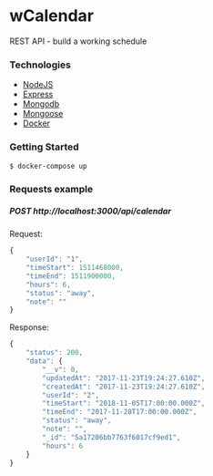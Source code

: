 # wCalendar
REST API - build a working schedule

### Technologies
* [NodeJS](https://nodejs.org/en/)
* [Express](https://expressjs.com/)
* [Mongodb](https://www.mongodb.com/)
* [Mongoose](http://mongoosejs.com/)
* [Docker](docker.com)

### Getting Started

```sh
$ docker-compose up
```

### Requests example

##### POST http://localhost:3000/api/calendar
Request:
```javascript
{
	"userId": "1",
	"timeStart": 1511468000,
	"timeEnd": 1511900000,
	"hours": 6,
	"status": "away",
	"note": ""
}
```

Response:
```javascript
{
	"status": 200,
	"data": {
		"__v": 0,
		"updatedAt": "2017-11-23T19:24:27.610Z",
		"createdAt": "2017-11-23T19:24:27.610Z",
		"userId": "2",
		"timeStart": "2018-11-05T17:00:00.000Z",
		"timeEnd": "2017-11-28T17:00:00.000Z",
		"status": "away",
		"note": "",
		"_id": "5a17206bb7763f6017cf9ed1",
		"hours": 6
	}
}
```